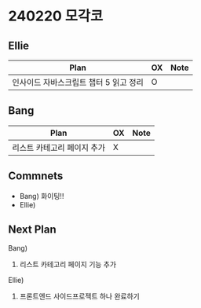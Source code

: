 # 240220 모각코

## Ellie

| Plan 	| OX 	| Note 	|
|------	|----	|------	|
| 인사이드 자바스크립트 챕터 5 읽고 정리 |  O  |      	|


## Bang

| Plan 	| OX 	| Note 	|
|------	|----	|------	|
| 리스트 카테고리 페이지 추가  |  X  |      |


## Commnets

 - Bang)  화이팅!!
 - Ellie) 
 
## Next Plan
 Bang)
 1.  리스트 카테고리 페이지 기능 추가
 
 Ellie)
 1. 프론트엔드 사이드프로젝트 하나 완료하기
